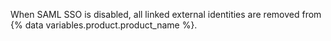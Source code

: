 When SAML SSO is disabled, all linked external identities are removed from {% data variables.product.product_name %}.